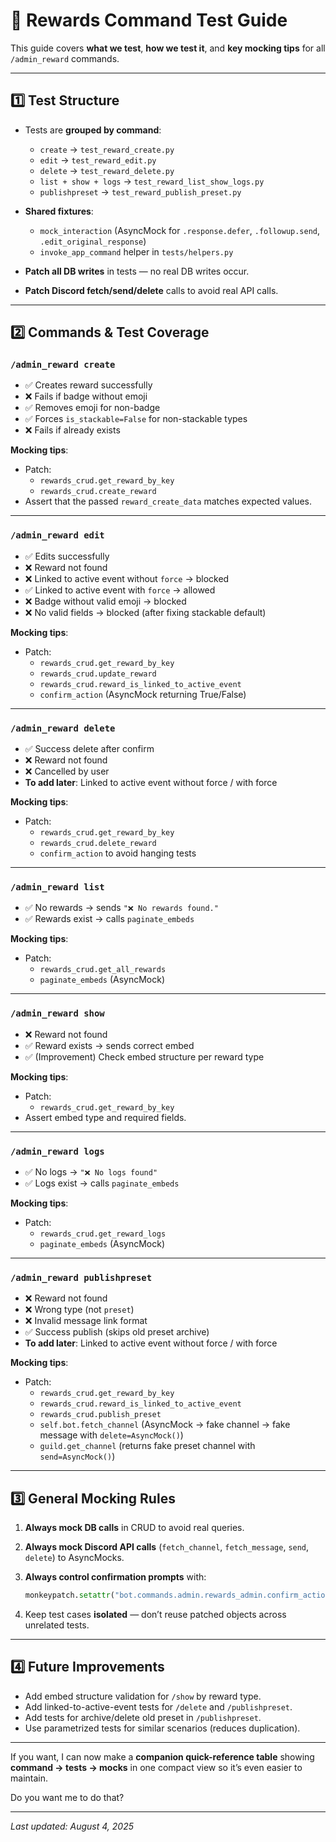 # 🧪 Rewards Command Test Guide

This guide covers **what we test**, **how we test it**, and **key mocking tips** for all `/admin_reward` commands.

---

## **1️⃣ Test Structure**

* Tests are **grouped by command**:

  * `create` → `test_reward_create.py`
  * `edit` → `test_reward_edit.py`
  * `delete` → `test_reward_delete.py`
  * `list + show + logs` → `test_reward_list_show_logs.py`
  * `publishpreset` → `test_reward_publish_preset.py`

* **Shared fixtures**:

  * `mock_interaction` (AsyncMock for `.response.defer`, `.followup.send`, `.edit_original_response`)
  * `invoke_app_command` helper in `tests/helpers.py`

* **Patch all DB writes** in tests — no real DB writes occur.
* **Patch Discord fetch/send/delete** calls to avoid real API calls.

---

## **2️⃣ Commands & Test Coverage**

### **`/admin_reward create`**

* ✅ Creates reward successfully
* ❌ Fails if badge without emoji
* ✅ Removes emoji for non-badge
* ✅ Forces `is_stackable=False` for non-stackable types
* ❌ Fails if already exists

**Mocking tips**:

* Patch:
  * `rewards_crud.get_reward_by_key`
  * `rewards_crud.create_reward`
* Assert that the passed `reward_create_data` matches expected values.

---

### **`/admin_reward edit`**

* ✅ Edits successfully
* ❌ Reward not found
* ❌ Linked to active event without `force` → blocked
* ✅ Linked to active event with `force` → allowed
* ❌ Badge without valid emoji → blocked
* ❌ No valid fields → blocked (after fixing stackable default)

**Mocking tips**:

* Patch:
  * `rewards_crud.get_reward_by_key`
  * `rewards_crud.update_reward`
  * `rewards_crud.reward_is_linked_to_active_event`
  * `confirm_action` (AsyncMock returning True/False)

---

### **`/admin_reward delete`**

* ✅ Success delete after confirm
* ❌ Reward not found
* ❌ Cancelled by user
* **To add later**: Linked to active event without force / with force

**Mocking tips**:

* Patch:
  * `rewards_crud.get_reward_by_key`
  * `rewards_crud.delete_reward`
  * `confirm_action` to avoid hanging tests

---

### **`/admin_reward list`**

* ✅ No rewards → sends `"❌ No rewards found."`
* ✅ Rewards exist → calls `paginate_embeds`

**Mocking tips**:

* Patch:
  * `rewards_crud.get_all_rewards`
  * `paginate_embeds` (AsyncMock)

---

### **`/admin_reward show`**

* ❌ Reward not found
* ✅ Reward exists → sends correct embed
* ✅ (Improvement) Check embed structure per reward type

**Mocking tips**:

* Patch:
  * `rewards_crud.get_reward_by_key`
* Assert embed type and required fields.

---

### **`/admin_reward logs`**

* ✅ No logs → `"❌ No logs found"`
* ✅ Logs exist → calls `paginate_embeds`

**Mocking tips**:

* Patch:
  * `rewards_crud.get_reward_logs`
  * `paginate_embeds` (AsyncMock)

---

### **`/admin_reward publishpreset`**

* ❌ Reward not found
* ❌ Wrong type (not `preset`)
* ❌ Invalid message link format
* ✅ Success publish (skips old preset archive)
* **To add later**: Linked to active event without force / with force

**Mocking tips**:

* Patch:
  * `rewards_crud.get_reward_by_key`
  * `rewards_crud.reward_is_linked_to_active_event`
  * `rewards_crud.publish_preset`
  * `self.bot.fetch_channel` (AsyncMock → fake channel → fake message with `delete=AsyncMock()`)
  * `guild.get_channel` (returns fake preset channel with `send=AsyncMock()`)

---

## **3️⃣ General Mocking Rules**

1. **Always mock DB calls** in CRUD to avoid real queries.
2. **Always mock Discord API calls** (`fetch_channel`, `fetch_message`, `send`, `delete`) to AsyncMocks.
3. **Always control confirmation prompts** with:

   ```python
   monkeypatch.setattr("bot.commands.admin.rewards_admin.confirm_action", AsyncMock(return_value=True))
   ```
4. Keep test cases **isolated** — don’t reuse patched objects across unrelated tests.

---

## **4️⃣ Future Improvements**

* Add embed structure validation for `/show` by reward type.
* Add linked-to-active-event tests for `/delete` and `/publishpreset`.
* Add tests for archive/delete old preset in `/publishpreset`.
* Use parametrized tests for similar scenarios (reduces duplication).

---

If you want, I can now make a **companion quick-reference table** showing **command → tests → mocks** in one compact view so it’s even easier to maintain.

Do you want me to do that?

---

_Last updated: August 4, 2025_